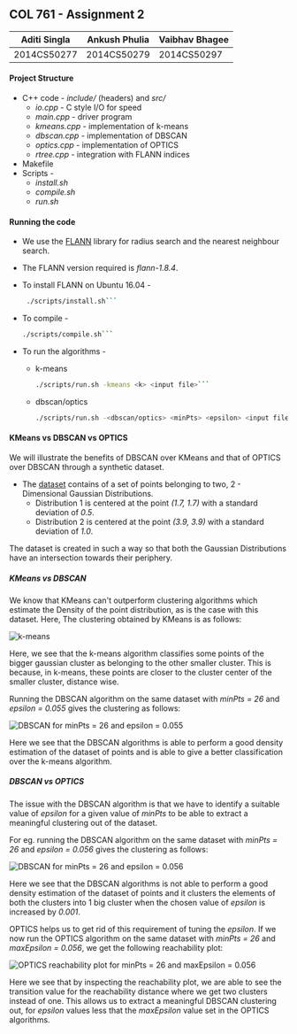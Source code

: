 ## COL 761 - Assignment 2

| Aditi Singla | Ankush Phulia | Vaibhav Bhagee |
| ------------ | ------------- | -------------- |
| 2014CS50277  | 2014CS50279   | 2014CS50297    |


#### Project Structure

* C++ code - *include/* (headers) and *src/*
  * *io.cpp* - C style I/O for speed
  * *main.cpp* - driver program
  * *kmeans.cpp* - implementation of k-means
  * *dbscan.cpp* - implementation of DBSCAN
  * *optics.cpp* - implementation of OPTICS
  * *rtree.cpp* - integration with FLANN indices
* Makefile
* Scripts -
  * *install.sh*
  * *compile.sh*
  * *run.sh*

#### Running the code

* We use the [FLANN](https://github.com/mariusmuja/flann) library for radius search and the nearest neighbour search.

* The FLANN version required is *flann-1.8.4*.

* To install FLANN on Ubuntu 16.04 -
  ```bash
   ./scripts/install.sh```

* To compile -

   ```bash
   ./scripts/compile.sh```

* To run the algorithms -
  * k-means

     ```bash
     ./scripts/run.sh -kmeans <k> <input file>```

   * dbscan/optics

     ```bash
     ./scripts/run.sh -<dbscan/optics> <minPts> <epsilon> <input file>```

#### KMeans vs DBSCAN vs OPTICS

We will illustrate the benefits of DBSCAN over KMeans and that of OPTICS over DBSCAN through a synthetic dataset.

* The [dataset](./dataset/100000-2-2.dat) contains of a set of points belonging to two, 2 - Dimensional Gaussian Distributions.
  - Distribution 1 is centered at the point *(1.7, 1.7)* with a standard deviation of *0.5*.
  - Distribution 2 is centered at the point *(3.9, 3.9)* with a standard deviation of *1.0*.

The dataset is created in such a way so that both the Gaussian Distributions have an intersection towards their periphery.

##### KMeans vs DBSCAN

We know that KMeans can't outperform clustering algorithms which estimate the Density of the point distribution, as is the case with this dataset. Here, The clustering obtained by KMeans is as follows:

![k-means](plots/kmeans.png)

Here, we see that the k-means algorithm classifies some points of the bigger gaussian cluster as belonging to the other smaller cluster. This is because, in k-means, these points are closer to the cluster center of the smaller cluster, distance wise.

Running the DBSCAN algorithm on the same dataset with *minPts = 26* and *epsilon = 0.055* gives the clustering as follows:

![DBSCAN for minPts = 26 and epsilon = 0.055](plots/dbscan-minPts-26-eps-0.055.png)

Here we see that the DBSCAN algorithms is able to perform a good density estimation of the dataset of points and is able to give a better classification over the k-means algorithm.

##### DBSCAN vs OPTICS

The issue with the DBSCAN algorithm is that we have to identify a suitable value of *epsilon* for a given value of *minPts* to be able to extract a meaningful clustering out of the dataset. 

For eg. running the DBSCAN algorithm on the same dataset with *minPts = 26* and *epsilon = 0.056* gives the clustering as follows:

![DBSCAN for minPts = 26 and epsilon = 0.056](plots/dbscan-minPts-26-eps-0.056.png)

Here we see that the DBSCAN algorithms is not able to perform a good density estimation of the dataset of points and it clusters the elements of both the clusters into 1 big cluster when the chosen value of *epsilon* is increased by *0.001*. 

OPTICS helps us to get rid of this requirement of tuning the *epsilon*. 
If we now run the OPTICS algorithm on the same dataset with *minPts = 26* and *maxEpsilon = 0.056*, we get the following reachability plot:

![OPTICS reachability plot for minPts = 26 and maxEpsilon = 0.056](plots/optics-minPts-26-maxEps-0.056.png)

Here we see that by inspecting the reachability plot, we are able to see the transition value for the reachability distance where we get two clusters instead of one. This allows us to extract a meaningful DBSCAN clustering out, for *epsilon* values less that the *maxEpsilon* value set in the OPTICS algorithms.